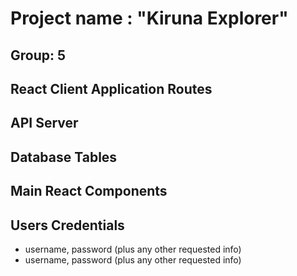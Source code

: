 # Project name : "Kiruna Explorer"
## Group: 5 

## React Client Application Routes



## API Server



## Database Tables



## Main React Components


## Users Credentials

- username, password (plus any other requested info)
- username, password (plus any other requested info)
